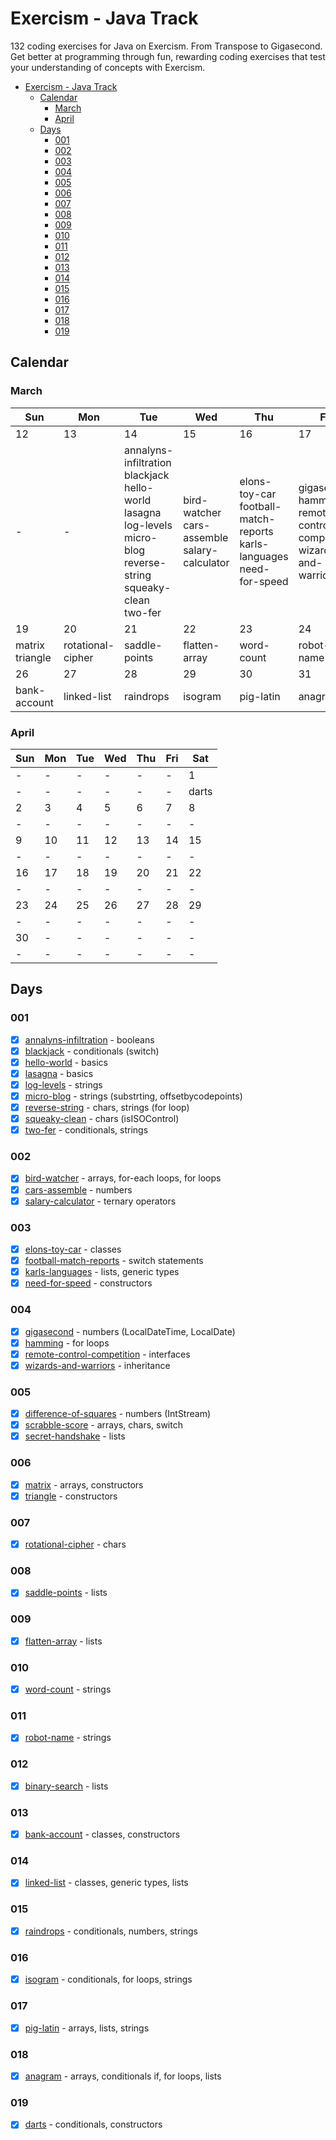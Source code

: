 # Exercism - Java Track
132 coding exercises for Java on Exercism. From Transpose to Gigasecond.
Get better at programming through fun, rewarding coding exercises that test your understanding of concepts with Exercism.

- [Exercism - Java Track](#exercism---java-track)
  - [Calendar](#calendar)
    - [March](#march)
    - [April](#april)
  - [Days](#days)
    - [001](#001)
    - [002](#002)
    - [003](#003)
    - [004](#004)
    - [005](#005)
    - [006](#006)
    - [007](#007)
    - [008](#008)
    - [009](#009)
    - [010](#010)
    - [011](#011)
    - [012](#012)
    - [013](#013)
    - [014](#014)
    - [015](#015)
    - [016](#016)
    - [017](#017)
    - [018](#018)
    - [019](#019)

## Calendar
### March
Sun | Mon | Tue | Wed | Thu | Fri | Sat
-|-|-|-|-|-|-
12|13|14|15|16|17|18
-|-|annalyns-infiltration blackjack hello-world lasagna log-levels micro-blog reverse-string squeaky-clean two-fer|bird-watcher cars-assemble salary-calculator|elons-toy-car football-match-reports karls-languages need-for-speed|gigasecond hamming remote-control-competition wizards-and-warriors|difference-of-squares scrabble-score secret-handshake
19|20|21|22|23|24|25
matrix triangle|rotational-cipher|saddle-points|flatten-array|word-count|robot-name|binary-search
26|27|28|29|30|31|-
bank-account|linked-list|raindrops|isogram|pig-latin|anagram|-

### April
Sun | Mon | Tue | Wed | Thu | Fri | Sat
-|-|-|-|-|-|-
-|-|-|-|-|-|1
-|-|-|-|-|-|darts
2|3|4|5|6|7|8
-|-|-|-|-|-|-
9|10|11|12|13|14|15
-|-|-|-|-|-|-
16|17|18|19|20|21|22
-|-|-|-|-|-|-
23|24|25|26|27|28|29
-|-|-|-|-|-|-
30|-|-|-|-|-|-
-|-|-|-|-|-|-

## Days
### 001
- [x] [annalyns-infiltration](./annalyns-infiltration/) - booleans
- [x] [blackjack](./blackjack/) - conditionals (switch)
- [x] [hello-world](./hello-world/) - basics
- [x] [lasagna](./lasagna/) - basics
- [x] [log-levels](./log-levels/) - strings
- [x] [micro-blog](./micro-blog/) - strings (substrting, offsetbycodepoints)
- [x] [reverse-string](./reverse-string/) - chars, strings (for loop)
- [x] [squeaky-clean](./squeaky-clean/) - chars (isISOControl)
- [x] [two-fer](./two-fer/) - conditionals, strings

### 002
- [x] [bird-watcher](./bird-watcher/) - arrays, for-each loops, for loops
- [x] [cars-assemble](./cars-assemble/) - numbers
- [x] [salary-calculator](./salary-calculator/) - ternary operators

### 003
- [x] [elons-toy-car](./elons-toy-car/) - classes
- [x] [football-match-reports](./football-match-reports/) - switch statements
- [x] [karls-languages](./karls-languages/) - lists, generic types
- [x] [need-for-speed](./need-for-speed/) - constructors

### 004
- [x] [gigasecond](./gigasecond/) - numbers (LocalDateTime, LocalDate)
- [x] [hamming](./hamming/) - for loops
- [x] [remote-control-competition](./remote-control-competition/) - interfaces
- [x] [wizards-and-warriors](./wizards-and-warriors/) - inheritance

### 005
- [x] [difference-of-squares](./difference-of-squares/) - numbers (IntStream)
- [x] [scrabble-score](./scrabble-score/) - arrays, chars, switch
- [x] [secret-handshake](./secret-handshake/) - lists

### 006
- [x] [matrix](./matrix/) - arrays, constructors
- [x] [triangle](./triangle/) - constructors

### 007
- [x] [rotational-cipher](./rotational-cipher/) - chars

### 008
- [x] [saddle-points](./saddle-points/) - lists

### 009
- [x] [flatten-array](./flatten-array/) - lists

### 010
- [x] [word-count](./word-count/) - strings

### 011
- [x] [robot-name](./robot-name/) - strings

### 012
- [x] [binary-search](./binary-search/) - lists

### 013
- [x] [bank-account](./bank-account/) - classes, constructors

### 014
- [x] [linked-list](./linked-list/) - classes, generic types, lists

### 015
- [x] [raindrops](./raindrops/) - conditionals, numbers, strings

### 016
- [x] [isogram](./isogram/) - conditionals, for loops, strings

### 017
- [x] [pig-latin](./pig-latin/) - arrays, lists, strings

### 018
- [x] [anagram](./anagram/) - arrays, conditionals if, for loops, lists

### 019
- [x] [darts](./darts/) - conditionals, constructors

<!-- ### 020 -->
<!-- for apr02 -->
<!-- - [x] [dnd-character](./dnd-character/) - arrays, constructors -->

<!-- ### 021 -->
<!-- for apr03 -->
<!-- - [x] [grains](./grains/) - numbers -->

<!-- ### 022 -->
<!-- for apr04 -->
<!-- - [x] [resistor-color](./resistor-color/) - arrays -->

<!-- ### 023 -->
<!-- for apr05 -->
<!-- - [x] [resistor-color-duo](./resistor-color-duo/) - arrays -->

<!-- ### 024 -->
<!-- for apr06 -->
<!-- - [ ] [protein-translation](./protein-translation/) - arrays -->

<!--
[allergies](./allergies/) - lists
[beer-song](./beer-song/) - strings
[bob](./bob/) - confditionals if
[bowling](./bowling/) - classes
[connect](./connect/) - switch statements
[diamond](./diamond/) - for loops, lists
[food-chain](./food-chain/) - arrays
[house](./house/) - for loops, strings
[isbn-verifier](./isbn-verifier/) - strings
[knapsack](./knapsack/) - arrays, lists
[largest-series-product](./largest-series-product/) - strings
[luhn](./luhn/) - strings
[meetup](./meetup/) - for loops
[minesweeper](./minesweeper/) - constructors, lists
[nucleotide-count](./nucleotide-count/) - strings
[phone-number](./phone-number/) - strings
[proverb](./proverb/) - strings
[roman-numerals](./roman-numerals/) - arrays
[series](./series/) - for loops, lists
[twelve-days](./twelve-days/) - strings
[yacht](./yacht/) - arrays

([\w+-?]+) -
[$1](./$1/)
 -->